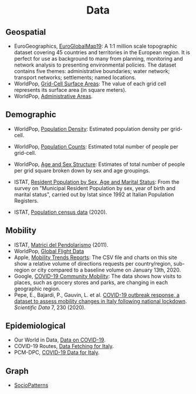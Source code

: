 <h1 align="center">
  Data
</h1>

## Geospatial 
* EuroGeographics, [EuroGlobalMap19](https://eurogeographics.org/maps-for-europe/open-data/): A 1:1 million scale topographic dataset covering 45 countries and territories in the European region. It is perfect for use as background to many from planning, monitoring and network analysis to presenting environmental policies. The dataset contains five themes: administrative boundaries; water network; transport networks; settlements; named locations.
* WorldPop, [Grid-Cell Surface Areas](https://www.worldpop.org/project/categories?id=16): The value of each grid cell represents its surface area (in square meters).
* WorldPop, [Administrative Areas](https://www.worldpop.org/project/categories?id=17).

## Demographic  
* WorldPop, [Population Density](https://www.worldpop.org/project/categories?id=18): Estimated population density per grid-cell. 
* WorldPop, [Population Counts](https://www.worldpop.org/project/categories?id=3): Estimated total number of people per grid-cell. 
* WorldPop, [Age and Sex Structure](https://www.worldpop.org/project/categories?id=8): Estimates of total number of people per grid square broken down by sex and age groupings.

* ISTAT, [Resident Population by Sex, Age and Marital Status](http://demo.istat.it/pop2020/index_e.html): From the survey on "Municipal Resident Population by sex, year of birth and marital status", carried out by Istat since 1992 at Italian Population Registers. 
* ISTAT, [Population census data](http://dati.istat.it/Index.aspx?QueryId=18460) (2020).

## Mobility  
* ISTAT, [Matrici del Pendolarismo](https://www.istat.it/it/archivio/139381) (2011).
* WorldPop, [Global Flight Data](https://www.worldpop.org/project/categories?id=13)
* Apple, [Mobility Trends Reports](https://www.apple.com/covid19/mobility): The CSV file and charts on this site show a relative volume of directions requests per country/region, sub-region or city compared to a baseline volume on January 13th, 2020. 
* Google, [COVID-19 Community Mobility](https://www.google.com/covid19/mobility/index.html?hl=en): The data shows how visits to places, such as grocery stores and parks, are changing in each geographic region.
* Pepe, E., Bajardi, P., Gauvin, L. et al. [COVID-19 outbreak response, a dataset to assess mobility changes in Italy following national lockdown](https://doi.org/10.1038/s41597-020-00575-2). *Scientific Data* 7, 230 (2020). 

## Epidemiological  
* Our World in Data, [Data on COVID-19](https://github.com/owid/covid-19-data/tree/master/public/data).
* COVID-19 Routes, [Data Fetching for Italy](https://github.com/COVID-19-routes/data-model).
* PCM-DPC, [COVID-19 Data for Italy](https://github.com/pcm-dpc/COVID-19).

## Graph  
* [SocioPatterns](http://www.sociopatterns.org/datasets/)
